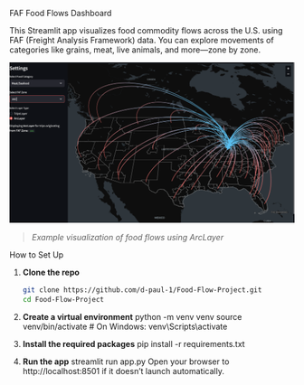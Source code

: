 FAF Food Flows Dashboard

This Streamlit app visualizes food commodity flows across the U.S. using FAF (Freight Analysis Framework) data. You can explore movements of categories like grains, meat, live animals, and more—zone by zone.

![FAF Dashboard Preview](files/preview.png)
> _Example visualization of food flows using ArcLayer_

How to Set Up

1. **Clone the repo**  
   ```bash
   git clone https://github.com/d-paul-1/Food-Flow-Project.git
   cd Food-Flow-Project

2. **Create a virtual environment**
    python -m venv venv
    source venv/bin/activate  # On Windows: venv\Scripts\activate

3. **Install the required packages**
    pip install -r requirements.txt

4. **Run the app**
    streamlit run app.py
    Open your browser to http://localhost:8501 if it doesn’t launch automatically.
